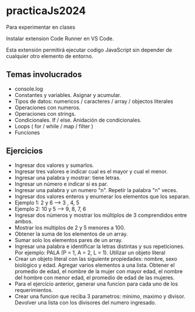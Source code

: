 # practicaJs2024

Para experimentar en clases

Instalar extension Code Runner en VS Code.

Esta extensión permitirá ejecutar codigo JavaScript sin depender de cualquier otro elemento de entorno.

## Temas involucrados

- console.log
- Constantes y variables. Asignar y acumular.
- Tipos de datos: numericos / caracteres / array / objectos literales
- Operaciones con numeros.
- Operaciones con strings.
- Condicionales. If / else. Anidación de condicionales.
- Loops ( for / while / map / filter )
- Funciones

## Ejercicios

- Ingresar dos valores y sumarlos.
- Ingresar tres valores e indicar cual es el mayor y cual el menor.
- Ingresar una palabra y mostrar: <PALABRA> tiene <n> letras.
- Ingresar un número e indicar si es par.
- Ingresar una palabra y un numero "n". Repetir la palabra "n" veces.
- Ingresar dos valores enteros y enumerar los elementos que los separan.
- Ejemplo 1: 2 y 6 --> 3 , 4, 5
- Ejemplo 2: 10 y 5 --> 9, 8, 7, 6
- Ingresar dos números y mostrar los múltiplos de 3 comprendidos entre ambos.
- Mostrar los multiplos de 2 y 5 menores a 100.
- Obtener la suma de los elementos de un array.
- Sumar solo los elementos pares de un array.
- Ingresar una palabra e identificar la letras distintas y sus repeticiones. Por ejemplo: PALA (P = 1, A = 2, L = 1). Utilizar un objeto literal
- Crear un objeto literal con las siguiente propiedades: nombre, sexo biológico y edad. Agregar varios elementos a una lista. Obtener el promedio de edad, el nombre de la mujer con mayor edad, el nombre del hombre con menor edad, el promedio de edad de las mujeres.
- Para el ejercicio anterior, generar una funcion para cada uno de los requerimientos.
- Crear una funcion que reciba 3 parametros: minimo, maximo y divisor. Devolver una lista con los divisores del numero ingresado.
